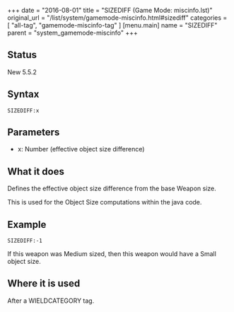 +++
date = "2016-08-01"
title = "SIZEDIFF (Game Mode: miscinfo.lst)"
original_url = "/list/system/gamemode-miscinfo.html#sizediff"
categories = [ "all-tag", "gamemode-miscinfo-tag" ]
[menu.main]
    name = "SIZEDIFF"
    parent = "system_gamemode-miscinfo"
+++

## Status

New 5.5.2

## Syntax

`SIZEDIFF:x`

## Parameters

-   x: Number (effective object size difference)



What it does
------------

Defines the effective object size difference from the base Weapon size.

This is used for the Object Size computations within the java code.

Example
-------

`SIZEDIFF:-1`

If this weapon was Medium sized, then this weapon would have a Small
object size.

Where it is used
----------------

After a WIELDCATEGORY tag.


